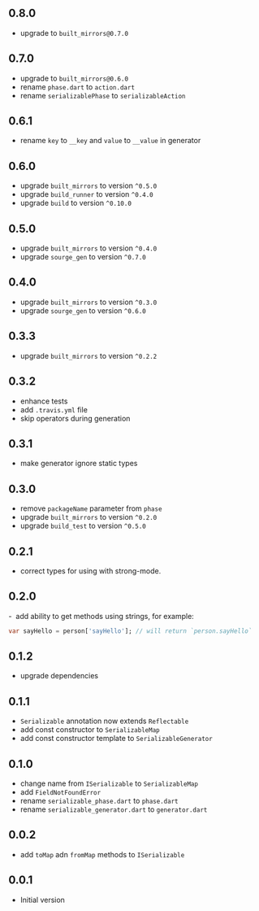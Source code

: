 ## 0.8.0

- upgrade to `built_mirrors@0.7.0`

## 0.7.0

- upgrade to `built_mirrors@0.6.0`
- rename `phase.dart` to `action.dart`
- rename `serializablePhase` to `serializableAction`

## 0.6.1

- rename `key` to `__key` and `value` to `__value` in generator

## 0.6.0

- upgrade `built_mirrors` to version `^0.5.0`
- upgrade `build_runner` to version `^0.4.0`
- upgrade `build` to version `^0.10.0`

## 0.5.0

- upgrade `built_mirrors` to version `^0.4.0`
- upgrade `sourge_gen` to version `^0.7.0`

## 0.4.0

- upgrade `built_mirrors` to version `^0.3.0`
- upgrade `sourge_gen` to version `^0.6.0`

## 0.3.3

- upgrade `built_mirrors` to version `^0.2.2`

## 0.3.2

- enhance tests
- add `.travis.yml` file
- skip operators during generation

## 0.3.1

- make generator ignore static types

## 0.3.0

- remove `packageName` parameter from `phase`
- upgrade `built_mirrors` to version `^0.2.0`
- upgrade `build_test` to version `^0.5.0`

## 0.2.1

- correct types for using with strong-mode.

## 0.2.0

-  add ability to get methods using strings, for example:
```dart
var sayHello = person['sayHello']; // will return `person.sayHello`
```

## 0.1.2

- upgrade dependencies

## 0.1.1
   
- `Serializable` annotation now extends `Reflectable`
- add const constructor to `SerializableMap`
- add const constructor template to `SerializableGenerator`

## 0.1.0

- change name from `ISerializable` to `SerializableMap`
- add `FieldNotFoundError`
- rename `serializable_phase.dart` to `phase.dart`
- rename `serializable_generator.dart` to `generator.dart`

## 0.0.2

- add `toMap` adn `fromMap` methods to `ISerializable`

## 0.0.1

- Initial version
